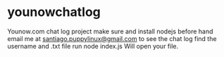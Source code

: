 # younowchatlog
Younow.com  chat log project
make sure  and  install nodejs  before  hand 
 email  me  at  santiago.puppylinux@gmail.com 
to see the chat log  find the username  and  .txt file 
run node index.js 
Will open your file. 

